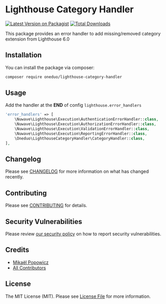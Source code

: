 # Lighthouse Category Handler

[![Latest Version on Packagist](https://img.shields.io/packagist/v/oneduo/lighthouse-category-handler.svg?style=flat-square)](https://packagist.org/packages/oneduo/lighthouse-category-handler)
[![Total Downloads](https://img.shields.io/packagist/dt/oneduo/lighthouse-category-handler.svg?style=flat-square)](https://packagist.org/packages/oneduo/lighthouse-category-handler)

This package provides an error handler to add missing/removed category extension from Lighthouse 6.0

## Installation

You can install the package via composer:

```bash
composer require oneduo/lighthouse-category-handler
```

## Usage

Add the handler at the **END** of config `lighthouse.error_handlers`

```php
'error_handlers' => [
    \Nuwave\Lighthouse\Execution\AuthenticationErrorHandler::class,
    \Nuwave\Lighthouse\Execution\AuthorizationErrorHandler::class,
    \Nuwave\Lighthouse\Execution\ValidationErrorHandler::class,
    \Nuwave\Lighthouse\Execution\ReportingErrorHandler::class,
    \Oneduo\LighthouseCategoryHandler\CategoryHandler::class,
],
```

## Changelog

Please see [CHANGELOG](CHANGELOG.md) for more information on what has changed recently.

## Contributing

Please see [CONTRIBUTING](CONTRIBUTING.md) for details.

## Security Vulnerabilities

Please review [our security policy](../../security/policy) on how to report security vulnerabilities.

## Credits

- [Mikaël Popowicz](https://github.com/mikaelpopowicz)
- [All Contributors](../../contributors)

## License

The MIT License (MIT). Please see [License File](LICENSE.md) for more information.
